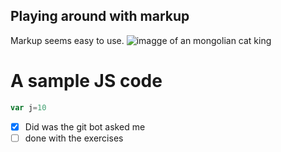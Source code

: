## Playing around with markup
Markup seems easy to use.
![imagge of an mongolian cat king](https://octodex.github.com/images/yaktocat.png)

# A sample JS code
```Javascript
var j=10
```

- [x] Did was the git bot asked me
- [ ] done with the exercises

